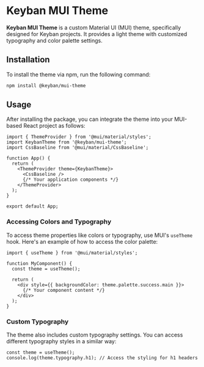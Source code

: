 # Keyban MUI Theme

**Keyban MUI Theme** is a custom Material UI (MUI) theme, specifically designed for Keyban projects. It provides a light theme with customized typography and color palette settings.

## Installation

To install the theme via npm, run the following command:

```bash
npm install @keyban/mui-theme
```

## Usage

After installing the package, you can integrate the theme into your MUI-based React project as follows:

```tsx
import { ThemeProvider } from '@mui/material/styles';
import KeybanTheme from '@keyban/mui-theme';
import CssBaseline from '@mui/material/CssBaseline';

function App() {
  return (
    <ThemeProvider theme={KeybanTheme}>
      <CssBaseline />
      {/* Your application components */}
    </ThemeProvider>
  );
}

export default App;
```

### Accessing Colors and Typography

To access theme properties like colors or typography, use MUI's `useTheme` hook. Here's an example of how to access the color palette:

```tsx
import { useTheme } from '@mui/material/styles';

function MyComponent() {
  const theme = useTheme();

  return (
    <div style={{ backgroundColor: theme.palette.success.main }}>
      {/* Your component content */}
    </div>
  );
}
```

### Custom Typography

The theme also includes custom typography settings. You can access different typography styles in a similar way:

```tsx
const theme = useTheme();
console.log(theme.typography.h1); // Access the styling for h1 headers
```
